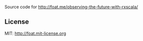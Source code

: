 Source code for http://foat.me/observing-the-future-with-rxscala/

## License
MIT: http://foat.mit-license.org